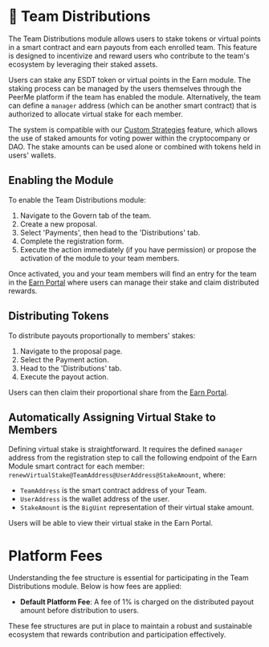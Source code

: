 # 💸 Team Distributions

The Team Distributions module allows users to stake tokens or virtual points in a smart contract and earn payouts from each enrolled team. This feature is designed to incentivize and reward users who contribute to the team's ecosystem by leveraging their staked assets.

Users can stake any ESDT token or virtual points in the Earn module. The staking process can be managed by the users themselves through the PeerMe platform if the team has enabled the module. Alternatively, the team can define a `manager` address (which can be another smart contract) that is authorized to allocate virtual stake for each member.

The system is compatible with our [Custom Strategies](/teams/plugging.md) feature, which allows the use of staked amounts for voting power within the cryptocompany or DAO. The stake amounts can be used alone or combined with tokens held in users' wallets.

## Enabling the Module

To enable the Team Distributions module:

1. Navigate to the Govern tab of the team.
2. Create a new proposal.
3. Select 'Payments', then head to the 'Distributions' tab.
4. Complete the registration form.
5. Execute the action immediately (if you have permission) or propose the activation of the module to your team members.

Once activated, you and your team members will find an entry for the team in the [Earn Portal](https://peerme.io/earn) where users can manage their stake and claim distributed rewards.

## Distributing Tokens

To distribute payouts proportionally to members' stakes:

1. Navigate to the proposal page.
2. Select the Payment action.
3. Head to the 'Distributions' tab.
4. Execute the payout action.

Users can then claim their proportional share from the [Earn Portal](https://peerme.io/earn).

## Automatically Assigning Virtual Stake to Members

Defining virtual stake is straightforward. It requires the defined `manager` address from the registration step to call the following endpoint of the Earn Module smart contract for each member: `renewVirtualStake@TeamAddress@UserAddress@StakeAmount`, where:

- `TeamAddress` is the smart contract address of your Team.
- `UserAddress` is the wallet address of the user.
- `StakeAmount` is the `BigUint` representation of their virtual stake amount.

Users will be able to view their virtual stake in the Earn Portal.

# Platform Fees

Understanding the fee structure is essential for participating in the Team Distributions module. Below is how fees are applied:

- **Default Platform Fee**: A fee of 1% is charged on the distributed payout amount before distribution to users.

These fee structures are put in place to maintain a robust and sustainable ecosystem that rewards contribution and participation effectively.
